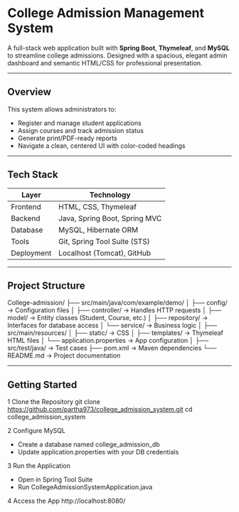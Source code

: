 # College Admission Management System

A full-stack web application built with **Spring Boot**, **Thymeleaf**, and **MySQL** to streamline college admissions. Designed with a spacious, elegant admin dashboard and semantic HTML/CSS for professional presentation.

---

## Overview

This system allows administrators to:
- Register and manage student applications
- Assign courses and track admission status
- Generate print/PDF-ready reports
- Navigate a clean, centered UI with color-coded headings

---

## Tech Stack

| Layer      | Technology                     |
|------------|--------------------------------|
| Frontend   | HTML, CSS, Thymeleaf           |
| Backend    | Java, Spring Boot, Spring MVC  |
| Database   | MySQL, Hibernate ORM           |
| Tools      | Git, Spring Tool Suite (STS)   |
| Deployment | Localhost (Tomcat), GitHub     |

---

## Project Structure
College-admission/
├── src/main/java/com/example/demo/
│   ├── config/        → Configuration files
│   ├── controller/    → Handles HTTP requests
│   ├── model/         → Entity classes (Student, Course, etc.)
│   ├── repository/    → Interfaces for database access
│   └── service/       → Business logic
│
├── src/main/resources/
│   ├── static/        → CSS
│   ├── templates/     → Thymeleaf HTML files
│   └── application.properties → App configuration
│
├── src/test/java/     → Test cases
├── pom.xml            → Maven dependencies
└── README.md          → Project documentation



---

## Getting Started

1 Clone the Repository
git clone https://github.com/partha973/college_admission_system.git
cd college_admission_system

2 Configure MySQL
- Create a database named college_admission_db
- Update application.properties with your DB credentials

3️ Run the Application
- Open in Spring Tool Suite
- Run CollegeAdmissionSystemApplication.java

4 Access the App
http://localhost:8080/








